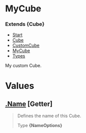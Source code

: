 
# MyCube
### Extends **{Cube}**

* [Start](https:/github.com/QSmally/Docgen/blob/master/Test/Documentations/Index.md)
* [Cube](https:/github.com/QSmally/Docgen/blob/master/Test/Documentations/Cube.md)
* [CustomCube](https:/github.com/QSmally/Docgen/blob/master/Test/Documentations/CustomCube.md)
* [MyCube](https:/github.com/QSmally/Docgen/blob/master/Test/Documentations/MyCube.md)
* [Types](https:/github.com/QSmally/Docgen/blob/master/Test/Documentations/Types.md)

My custom Cube.



# Values
## [.Name](https:/github.com/QSmally/Docgen/blob/master/Test/Documentations/lib/Extensions/MyCube.js#L19) [**Getter**]
> Defines the name of this Cube.
>
> Type **{NameOptions}**
